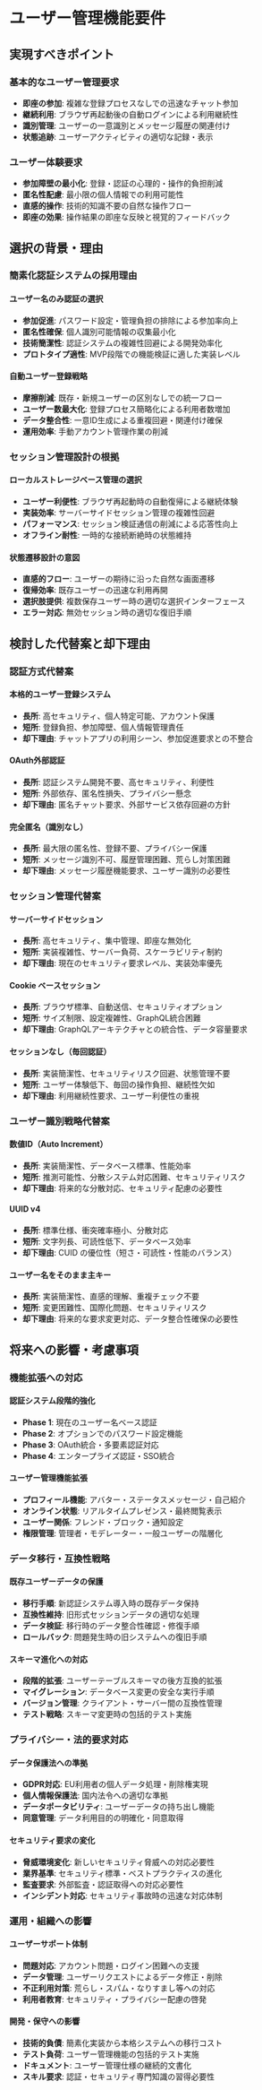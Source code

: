 # ユーザー管理機能要件

## 実現すべきポイント

### 基本的なユーザー管理要求
- **即座の参加**: 複雑な登録プロセスなしでの迅速なチャット参加
- **継続利用**: ブラウザ再起動後の自動ログインによる利用継続性
- **識別管理**: ユーザーの一意識別とメッセージ履歴の関連付け
- **状態追跡**: ユーザーアクティビティの適切な記録・表示

### ユーザー体験要求
- **参加障壁の最小化**: 登録・認証の心理的・操作的負担削減
- **匿名性配慮**: 最小限の個人情報での利用可能性
- **直感的操作**: 技術的知識不要の自然な操作フロー
- **即座の効果**: 操作結果の即座な反映と視覚的フィードバック

## 選択の背景・理由

### 簡素化認証システムの採用理由

#### ユーザー名のみ認証の選択
- **参加促進**: パスワード設定・管理負担の排除による参加率向上
- **匿名性確保**: 個人識別可能情報の収集最小化
- **技術簡潔性**: 認証システムの複雑性回避による開発効率化
- **プロトタイプ適性**: MVP段階での機能検証に適した実装レベル

#### 自動ユーザー登録戦略
- **摩擦削減**: 既存・新規ユーザーの区別なしでの統一フロー
- **ユーザー数最大化**: 登録プロセス簡略化による利用者数増加
- **データ整合性**: 一意ID生成による重複回避・関連付け確保
- **運用効率**: 手動アカウント管理作業の削減

### セッション管理設計の根拠

#### ローカルストレージベース管理の選択
- **ユーザー利便性**: ブラウザ再起動時の自動復帰による継続体験
- **実装効率**: サーバーサイドセッション管理の複雑性回避
- **パフォーマンス**: セッション検証通信の削減による応答性向上
- **オフライン耐性**: 一時的な接続断絶時の状態維持

#### 状態遷移設計の意図
- **直感的フロー**: ユーザーの期待に沿った自然な画面遷移
- **復帰効率**: 既存ユーザーの迅速な利用再開
- **選択肢提供**: 複数保存ユーザー時の適切な選択インターフェース
- **エラー対応**: 無効セッション時の適切な復旧手順

## 検討した代替案と却下理由

### 認証方式代替案

#### 本格的ユーザー登録システム
- **長所**: 高セキュリティ、個人特定可能、アカウント保護
- **短所**: 登録負担、参加障壁、個人情報管理責任
- **却下理由**: チャットアプリの利用シーン、参加促進要求との不整合

#### OAuth外部認証
- **長所**: 認証システム開発不要、高セキュリティ、利便性
- **短所**: 外部依存、匿名性損失、プライバシー懸念
- **却下理由**: 匿名チャット要求、外部サービス依存回避の方針

#### 完全匿名（識別なし）
- **長所**: 最大限の匿名性、登録不要、プライバシー保護
- **短所**: メッセージ識別不可、履歴管理困難、荒らし対策困難
- **却下理由**: メッセージ履歴機能要求、ユーザー識別の必要性

### セッション管理代替案

#### サーバーサイドセッション
- **長所**: 高セキュリティ、集中管理、即座な無効化
- **短所**: 実装複雑性、サーバー負荷、スケーラビリティ制約
- **却下理由**: 現在のセキュリティ要求レベル、実装効率優先

#### Cookie ベースセッション
- **長所**: ブラウザ標準、自動送信、セキュリティオプション
- **短所**: サイズ制限、設定複雑性、GraphQL統合困難
- **却下理由**: GraphQLアーキテクチャとの統合性、データ容量要求

#### セッションなし（毎回認証）
- **長所**: 実装簡潔性、セキュリティリスク回避、状態管理不要
- **短所**: ユーザー体験低下、毎回の操作負担、継続性欠如
- **却下理由**: 利用継続性要求、ユーザー利便性の重視

### ユーザー識別戦略代替案

#### 数値ID（Auto Increment）
- **長所**: 実装簡潔性、データベース標準、性能効率
- **短所**: 推測可能性、分散システム対応困難、セキュリティリスク
- **却下理由**: 将来的な分散対応、セキュリティ配慮の必要性

#### UUID v4
- **長所**: 標準仕様、衝突確率極小、分散対応
- **短所**: 文字列長、可読性低下、データベース効率
- **却下理由**: CUID の優位性（短さ・可読性・性能のバランス）

#### ユーザー名をそのまま主キー
- **長所**: 実装簡潔性、直感的理解、重複チェック不要
- **短所**: 変更困難性、国際化問題、セキュリティリスク
- **却下理由**: 将来的な要求変更対応、データ整合性確保の必要性

## 将来への影響・考慮事項

### 機能拡張への対応

#### 認証システム段階的強化
- **Phase 1**: 現在のユーザー名ベース認証
- **Phase 2**: オプションでのパスワード設定機能
- **Phase 3**: OAuth統合・多要素認証対応
- **Phase 4**: エンタープライズ認証・SSO統合

#### ユーザー管理機能拡張
- **プロフィール機能**: アバター・ステータスメッセージ・自己紹介
- **オンライン状態**: リアルタイムプレゼンス・最終閲覧表示
- **ユーザー関係**: フレンド・ブロック・通知設定
- **権限管理**: 管理者・モデレーター・一般ユーザーの階層化

### データ移行・互換性戦略

#### 既存ユーザーデータの保護
- **移行手順**: 新認証システム導入時の既存データ保持
- **互換性維持**: 旧形式セッションデータの適切な処理
- **データ検証**: 移行時のデータ整合性確認・修復手順
- **ロールバック**: 問題発生時の旧システムへの復旧手順

#### スキーマ進化への対応
- **段階的拡張**: ユーザーテーブルスキーマの後方互換的拡張
- **マイグレーション**: データベース変更の安全な実行手順
- **バージョン管理**: クライアント・サーバー間の互換性管理
- **テスト戦略**: スキーマ変更時の包括的テスト実施

### プライバシー・法的要求対応

#### データ保護法への準拠
- **GDPR対応**: EU利用者の個人データ処理・削除権実現
- **個人情報保護法**: 国内法令への適切な準拠
- **データポータビリティ**: ユーザーデータの持ち出し機能
- **同意管理**: データ利用目的の明確化・同意取得

#### セキュリティ要求の変化
- **脅威環境変化**: 新しいセキュリティ脅威への対応必要性
- **業界基準**: セキュリティ標準・ベストプラクティスの進化
- **監査要求**: 外部監査・認証取得への対応必要性
- **インシデント対応**: セキュリティ事故時の迅速な対応体制

### 運用・組織への影響

#### ユーザーサポート体制
- **問題対応**: アカウント問題・ログイン困難への支援
- **データ管理**: ユーザーリクエストによるデータ修正・削除
- **不正利用対策**: 荒らし・スパム・なりすまし等への対応
- **利用者教育**: セキュリティ・プライバシー配慮の啓発

#### 開発・保守への影響
- **技術的負債**: 簡素化実装から本格システムへの移行コスト
- **テスト負荷**: ユーザー管理機能の包括的テスト実施
- **ドキュメント**: ユーザー管理仕様の継続的文書化
- **スキル要求**: 認証・セキュリティ専門知識の習得必要性